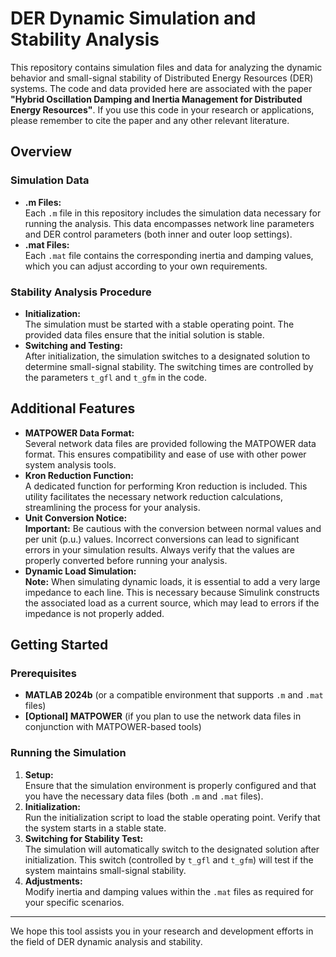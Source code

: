 # DER Dynamic Simulation and Stability Analysis

This repository contains simulation files and data for analyzing the dynamic behavior and small-signal stability of Distributed Energy Resources (DER) systems. The code and data provided here are associated with the paper **"Hybrid Oscillation Damping and Inertia Management for Distributed Energy Resources"**. If you use this code in your research or applications, please remember to cite the paper and any other relevant literature.

## Overview

### Simulation Data
- **.m Files:**  
  Each `.m` file in this repository includes the simulation data necessary for running the analysis. This data encompasses network line parameters and DER control parameters (both inner and outer loop settings).
- **.mat Files:**  
  Each `.mat` file contains the corresponding inertia and damping values, which you can adjust according to your own requirements.

### Stability Analysis Procedure
- **Initialization:**  
  The simulation must be started with a stable operating point. The provided data files ensure that the initial solution is stable.
- **Switching and Testing:**  
  After initialization, the simulation switches to a designated solution to determine small-signal stability. The switching times are controlled by the parameters `t_gfl` and `t_gfm` in the code.

## Additional Features

- **MATPOWER Data Format:**  
  Several network data files are provided following the MATPOWER data format. This ensures compatibility and ease of use with other power system analysis tools.
- **Kron Reduction Function:**  
  A dedicated function for performing Kron reduction is included. This utility facilitates the necessary network reduction calculations, streamlining the process for your analysis.
- **Unit Conversion Notice:**  
  **Important:** Be cautious with the conversion between normal values and per unit (p.u.) values. Incorrect conversions can lead to significant errors in your simulation results. Always verify that the values are properly converted before running your analysis.
- **Dynamic Load Simulation:**  
  **Note:** When simulating dynamic loads, it is essential to add a very large impedance to each line. This is necessary because Simulink constructs the associated load as a current source, which may lead to errors if the impedance is not properly added.

## Getting Started

### Prerequisites
- **MATLAB 2024b** (or a compatible environment that supports `.m` and `.mat` files)
- **[Optional] MATPOWER** (if you plan to use the network data files in conjunction with MATPOWER-based tools)

### Running the Simulation
1. **Setup:**  
   Ensure that the simulation environment is properly configured and that you have the necessary data files (both `.m` and `.mat` files).
2. **Initialization:**  
   Run the initialization script to load the stable operating point. Verify that the system starts in a stable state.
3. **Switching for Stability Test:**  
   The simulation will automatically switch to the designated solution after initialization. This switch (controlled by `t_gfl` and `t_gfm`) will test if the system maintains small-signal stability.
4. **Adjustments:**  
   Modify inertia and damping values within the `.mat` files as required for your specific scenarios.

---

We hope this tool assists you in your research and development efforts in the field of DER dynamic analysis and stability.

